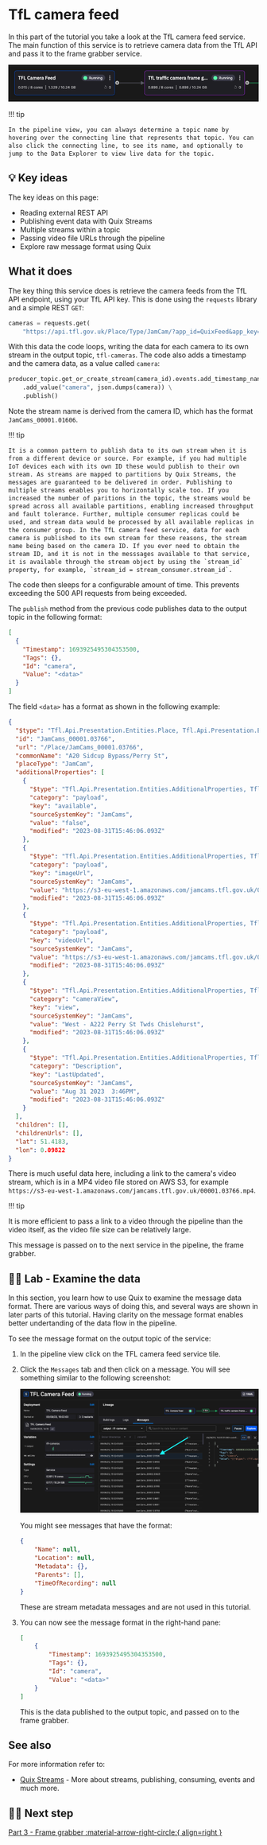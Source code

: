 # TfL camera feed

In this part of the tutorial you take a look at the TfL camera feed service. The main function of this service is to retrieve camera data from the TfL API and pass it to the frame grabber service.

![TfL camera feed](./images/tfl-camera-feed-pipeline-segment.png)

!!! tip

    In the pipeline view, you can always determine a topic name by hovering over the connecting line that represents that topic. You can also click the connecting line, to see its name, and optionally to jump to the Data Explorer to view live data for the topic.

## 💡 Key ideas

The key ideas on this page:

* Reading external REST API
* Publishing event data with Quix Streams
* Multiple streams within a topic
* Passing video file URLs through the pipeline
* Explore raw message format using Quix

## What it does

The key thing this service does is retrieve the camera feeds from the TfL API endpoint, using your TfL API key. This is done using the `requests` library and a simple REST `GET`:

``` python
cameras = requests.get(
    "https://api.tfl.gov.uk/Place/Type/JamCam/?app_id=QuixFeed&app_key={}".format(api_key))
```

With this data the code loops, writing the data for each camera to its own stream in the output topic, `tfl-cameras`. The code also adds a timestamp and the camera data, as a value called `camera`:

``` python
producer_topic.get_or_create_stream(camera_id).events.add_timestamp_nanoseconds(time.time_ns()) \
    .add_value("camera", json.dumps(camera)) \
    .publish()    
```

Note the stream name is derived from the camera ID, which has the format `JamCams_00001.01606`.

!!! tip 

    It is a common pattern to publish data to its own stream when it is from a different device or source. For example, if you had multiple IoT devices each with its own ID these would publish to their own stream. As streams are mapped to partitions by Quix Streams, the messages are guaranteed to be delivered in order. Publishing to multiple streams enables you to horizontally scale too. If you increased the number of paritions in the topic, the streams would be spread across all available partitions, enabling increased throughput and fault tolerance. Further, multiple consumer replicas could be used, and stream data would be processed by all available replicas in the consumer group. In the TfL camera feed service, data for each camera is published to its own stream for these reasons, the stream name being based on the camera ID. If you ever need to obtain the stream ID, and it is not in the messsages available to that service, it is available through the stream object by using the `stream_id` property, for example, `stream_id = stream_consumer.stream_id`.

The code then sleeps for a configurable amount of time. This prevents exceeding the 500 API requests from being exceeded.

The `publish` method from the previous code publishes data to the output topic in the following format:

``` json
[
  {
    "Timestamp": 1693925495304353500,
    "Tags": {},
    "Id": "camera",
    "Value": "<data>"
  }
]
```

The field `<data>` has a format as shown in the following example:

``` json
{
  "$type": "Tfl.Api.Presentation.Entities.Place, Tfl.Api.Presentation.Entities",
  "id": "JamCams_00001.03766",
  "url": "/Place/JamCams_00001.03766",
  "commonName": "A20 Sidcup Bypass/Perry St",
  "placeType": "JamCam",
  "additionalProperties": [
    {
      "$type": "Tfl.Api.Presentation.Entities.AdditionalProperties, Tfl.Api.Presentation.Entities",
      "category": "payload",
      "key": "available",
      "sourceSystemKey": "JamCams",
      "value": "false",
      "modified": "2023-08-31T15:46:06.093Z"
    },
    {
      "$type": "Tfl.Api.Presentation.Entities.AdditionalProperties, Tfl.Api.Presentation.Entities",
      "category": "payload",
      "key": "imageUrl",
      "sourceSystemKey": "JamCams",
      "value": "https://s3-eu-west-1.amazonaws.com/jamcams.tfl.gov.uk/00001.03766.jpg",
      "modified": "2023-08-31T15:46:06.093Z"
    },
    {
      "$type": "Tfl.Api.Presentation.Entities.AdditionalProperties, Tfl.Api.Presentation.Entities",
      "category": "payload",
      "key": "videoUrl",
      "sourceSystemKey": "JamCams",
      "value": "https://s3-eu-west-1.amazonaws.com/jamcams.tfl.gov.uk/00001.03766.mp4",
      "modified": "2023-08-31T15:46:06.093Z"
    },
    {
      "$type": "Tfl.Api.Presentation.Entities.AdditionalProperties, Tfl.Api.Presentation.Entities",
      "category": "cameraView",
      "key": "view",
      "sourceSystemKey": "JamCams",
      "value": "West - A222 Perry St Twds Chislehurst",
      "modified": "2023-08-31T15:46:06.093Z"
    },
    {
      "$type": "Tfl.Api.Presentation.Entities.AdditionalProperties, Tfl.Api.Presentation.Entities",
      "category": "Description",
      "key": "LastUpdated",
      "sourceSystemKey": "JamCams",
      "value": "Aug 31 2023  3:46PM",
      "modified": "2023-08-31T15:46:06.093Z"
    }
  ],
  "children": [],
  "childrenUrls": [],
  "lat": 51.4183,
  "lon": 0.09822
}
```

There is much useful data here, including a link to the camera's video stream, which is in a MP4 video file stored on AWS S3, for example `https://s3-eu-west-1.amazonaws.com/jamcams.tfl.gov.uk/00001.03766.mp4`.

!!! tip

  It is more efficient to pass a link to a video through the pipeline than the video itself, as the video file size can be relatively large.

This message is passed on to the next service in the pipeline, the frame grabber.

## 👩‍🔬 Lab - Examine the data 

In this section, you learn how to use Quix to examine the message data format. There are various ways of doing this, and several ways are shown in later parts of this tutorial. Having clarity on the message format enables better undertanding of the data flow in the pipeline.

To see the message format on the output topic of the service:

1. In the pipeline view click on the TFL camera feed service tile.

2. Click the `Messages` tab and then click on a message. You will see something similar to the following screenshot:

    ![Message view](./images/tfl-camera-feed-message-view.png)

    You might see messages that have the format:

    ``` json
    {
        "Name": null,
        "Location": null,
        "Metadata": {},
        "Parents": [],
        "TimeOfRecording": null
    }        
    ```

    These are stream metadata messages and are not used in this tutorial.

3. You can now see the message format in the right-hand pane:

    ``` json
    [
        {
            "Timestamp": 1693925495304353500,
            "Tags": {},
            "Id": "camera",
            "Value": "<data>"
        }
    ]
    ```

    This is the data published to the output topic, and passed on to the frame grabber.

## See also

For more information refer to:

* [Quix Streams](../../client-library-intro.md) - More about streams, publishing, consuming, events and much more. 

## 🏃‍♀️ Next step

[Part 3 - Frame grabber :material-arrow-right-circle:{ align=right }](tfl-frame-grabber.md)
